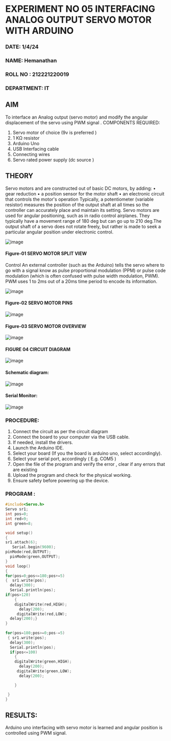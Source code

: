 


# EXPERIMENT NO 05 INTERFACING ANALOG OUTPUT SERVO MOTOR WITH ARDUINO
###  DATE: 1/4/24
###  NAME: Hemanathan
###  ROLL NO : 212221220019
###  DEPARTMENT: IT

## AIM
To interface an Analog output (servo motor) and modify the angular displacement of the servo using PWM signal .
COMPONENTS REQUIRED:
1.	Servo motor of choice (9v is preferred )
2.	1 KΩ resistor 
3.	Arduino Uno 
4.	USB Interfacing cable 
5.	Connecting wires 
6.	Servo rated power supply (dc source )


## THEORY
Servo motors and are constructed out of basic DC motors, by adding:
•	 gear reduction
•	 a position sensor for the motor shaft
•	 an electronic circuit that controls the motor's operation
Typically, a potentiometer (variable resistor) measures the position of the output shaft at all times so the controller can accurately place and maintain its setting.
Servo motors are used for angular positioning, such as in radio control airplanes.  They typically have a movement range of 180 deg but can go up to 210 deg.The output shaft of a servo does not rotate freely, but rather is made to seek a particular angular position under electronic control. 


![image](https://user-images.githubusercontent.com/36288975/163544439-1f477927-fcd4-42f0-9ce4-c863fdbf1210.png)



#### Figure-01 SERVO MOTOR SPLIT VIEW 
Control 
An external controller (such as the Arduino) tells the servo where to go with a signal know as pulse proportional modulation (PPM) or pulse code modulation (which is often confused with pulse width modulation, PWM). PWM uses 1 to 2ms out of a 20ms time period to encode its information.
 
 
 ![image](https://user-images.githubusercontent.com/36288975/163544482-3027136f-7135-4f3d-a23f-8dc2fe04194d.png)

#### Figure-02 SERVO MOTOR PINS

 ![image](https://user-images.githubusercontent.com/36288975/163544513-ca497421-e6ba-4f91-871f-5cfba77f22a8.png)


#### Figure-03 SERVO MOTOR OVERVIEW 

  ![image](https://user-images.githubusercontent.com/36288975/163544618-6eb8a7b5-7f1a-428a-8d9f-fd899b145efb.png)
#### FIGURE 04 CIRCUIT DIAGRAM
  ![image](https://github.com/vasanthkumarch/EXPERIMENT-NO--05-INTERFACING-ANALOG-OUTPUT-SERVO-MOTOR-WITH-ARDUINO-/assets/103019882/efaf5016-2e2d-4ffe-88a4-f2526e070cf2)
#### Schematic diagram:
 ![image](https://github.com/vasanthkumarch/EXPERIMENT-NO--05-INTERFACING-ANALOG-OUTPUT-SERVO-MOTOR-WITH-ARDUINO-/assets/124191397/913cab8d-5e8d-45cf-b91e-48c64be8587d)

 #### Serial Monitor:
 ![image](https://github.com/vasanthkumarch/EXPERIMENT-NO--05-INTERFACING-ANALOG-OUTPUT-SERVO-MOTOR-WITH-ARDUINO-/assets/103019882/6bcac9a9-9eee-4f97-bb97-b1406e7d0640)





### PROCEDURE:
1.	Connect the circuit as per the circuit diagram 
2.	Connect the board to your computer via the USB cable.
3.	If needed, install the drivers.
4.	Launch the Arduino IDE.
5.	Select your board (If you the board is arduino uno, select accordingly).
6.	Select your serial port, accordingly ( E.g. COM5 )
7.	Open the file of the program  and verify the error , clear if any errors that are existing 
8.	Upload the program and check for the physical working. 
9.	Ensure safety before powering up the device.


### PROGRAM :
``` c++
#include<Servo.h>
Servo sr1;
int pos=0;
int red=9;
int green=8;

void setup()
{
sr1.attach(6);
   Serial.begin(9600);
pinMode(red,OUTPUT);
  pinMode(green,OUTPUT);
}
void loop()
{
for(pos=0;pos<=180;pos+=5)
{  sr1.write(pos);
  delay(300);
  Serial.println(pos);
if(pos>120)
    {
    digitalWrite(red,HIGH);
      delay(200);
     digitalWrite(red,LOW);
  delay(200);}
}
 
for(pos=180;pos>=0;pos-=5)
 { sr1.write(pos);
  delay(300);
  Serial.println(pos);
  if(pos<=100)
    {
    digitalWrite(green,HIGH);
      delay(200);
     digitalWrite(green,LOW);
      delay(200);

    }

 }
}  
```


 









## RESULTS: 
Arduino uno interfacing with servo motor is learned and angular position is controlled using PWM signal.
